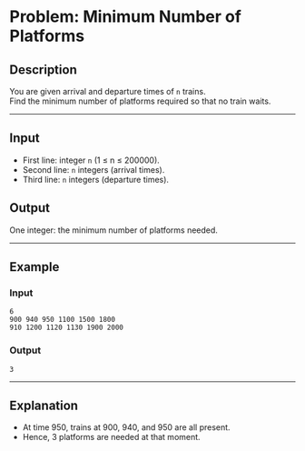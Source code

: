 # Problem: Minimum Number of Platforms

## Description
You are given arrival and departure times of `n` trains.  
Find the minimum number of platforms required so that no train waits.

---

## Input
- First line: integer `n` (1 ≤ n ≤ 200000).  
- Second line: `n` integers (arrival times).  
- Third line: `n` integers (departure times).  

## Output
One integer: the minimum number of platforms needed.

---

## Example

### Input
```
6
900 940 950 1100 1500 1800
910 1200 1120 1130 1900 2000
```

### Output
```
3
```

---

## Explanation
- At time 950, trains at 900, 940, and 950 are all present.  
- Hence, 3 platforms are needed at that moment.
